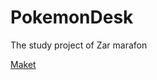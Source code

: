 # PokemonDesk

The study project of Zar marafon

[Maket](<https://www.figma.com/file/6t3nQuLTiNVWKqOMU2snEa/Pokedex-(Community)>)
